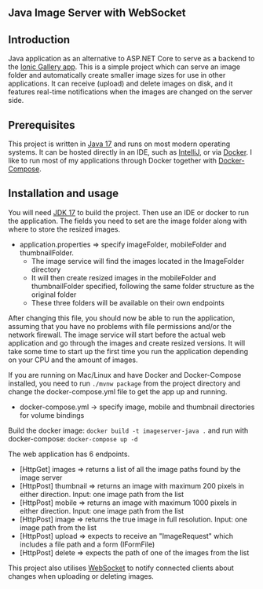 ## **Java Image Server with WebSocket**

## Introduction

Java application as an alternative to ASP.NET Core to serve as a backend to the [Ionic Gallery app](https://github.com/skogly/ionic-gallery). This is a simple project which can serve an image folder and automatically create smaller image sizes for use in other applications. It can receive (upload) and delete images on disk, and it features real-time notifications when the images are changed on the server side.

## Prerequisites

This project is written in [Java 17](https://www.oracle.com/java/technologies/downloads/#JDK17) and runs on most modern operating systems. It can be hosted directly in an IDE, such as [IntelliJ](https://www.jetbrains.com/idea/), or via [Docker](https://docs.docker.com/get-started/). I like to run most of my applications through Docker together with [Docker-Compose](https://docs.docker.com/compose/install/).

## Installation and usage

You will need [JDK 17](https://www.oracle.com/java/technologies/javase/jdk17-archive-downloads.html) to build the project. Then use an IDE or docker to run the application. The fields you need to set are the image folder along with where to store the resized images.
- application.properties => specify imageFolder, mobileFolder and thumbnailFolder.
    -   The image service will find the images located in the ImageFolder directory
    -   It will then create resized images in the mobileFolder and thumbnailFolder specified, following the same folder structure as the original folder
    -   These three folders will be available on their own endpoints

After changing this file, you should now be able to run the application, assuming that you have no problems with file permissions and/or the network firewall. The image service will start before the actual web application and go through the images and create resized versions. It will take some time to start up the first time you run the application depending on your CPU and the amount of images.

If you are running on Mac/Linux and have Docker and Docker-Compose installed, you need to run `./mvnw package` from the project directory and change the docker-compose.yml file to get the app up and running.
- docker-compose.yml -> specify image, mobile and thumbnail directories for volume bindings

Build the docker image: `docker build -t imageserver-java .` and run with docker-compose: `docker-compose up -d`

The web application has 6 endpoints.
- [HttpGet]  images => returns a list of all the image paths found by the image server
- [HttpPost] thumbnail => returns an image with maximum 200 pixels in either direction. Input: one image path from the list
- [HttpPost] mobile => returns an image with maximum 1000 pixels in either direction. Input: one image path from the list
- [HttpPost] image => returns the true image in full resolution. Input: one image path from the list
- [HttpPost] upload => expects to receive an "ImageRequest" which includes a file path and a form (IFormFile)
- [HttpPost] delete => expects the path of one of the images from the list

This project also utilises [WebSocket](https://spring.io/guides/gs/messaging-stomp-websocket/) to notify connected clients about changes when uploading or deleting images.
